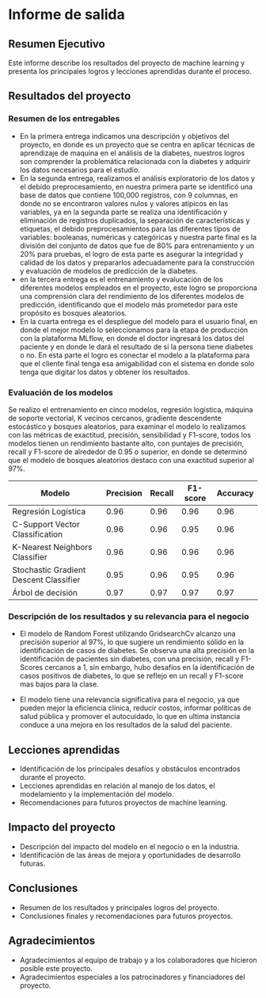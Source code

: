 # Informe de salida

## Resumen Ejecutivo

Este informe describe los resultados del proyecto de machine learning y presenta los principales logros y lecciones aprendidas durante el proceso.

## Resultados del proyecto

### Resumen de los entregables 
-	En la primera entrega indicamos una descripción y objetivos del proyecto, en donde es un proyecto que se centra en aplicar técnicas de aprendizaje de maquina en el análisis de la diabetes, nuestros logros son comprender la problemática relacionada con la diabetes y adquirir los datos necesarios para el estudio.
-	En la segunda entrega, realizamos el análisis exploratorio de los datos y el debido preprocesamiento, en nuestra primera parte se identificó una base de datos que contiene 100,000 registros, con 9 columnas, en donde no se encontraron valores nulos y valores atípicos en las variables, ya en la segunda parte se realiza una identificación y eliminación de registros duplicados, la separación de características y etiquetas, el debido preprocesamientos para las diferentes tipos de variables: booleanas, numéricas y categóricas y nuestra parte final es la división del conjunto de datos que fue de 80% para entrenamiento y un 20% para pruebas, el logro de esta parte es asegurar la integridad y calidad de los datos  y prepararlos adecuadamente para la construcción y evaluación de modelos de predicción de la diabetes.
-	en la tercera entrega es el entrenamiento y evalucación de los diferentes modelos empleados en el proyecto, este logro se proporciona una comprensión clara del rendimiento de los diferentes modelos de predicción, identificando que el modelo más prometedor para este propósito es bosques aleatorios.
-	En la cuarta entrega es el despliegue del modelo para el usuario final, en donde el mejor modelo lo seleccionamos para la etapa de producción con la plataforma MLflow, en donde el doctor ingresará los datos del paciente y en donde le dará el resultado de si la persona tiene diabetes o no. En esta parte el logro es conectar el modelo a la plataforma para que el cliente final tenga esa amigabilidad con el sistema en donde solo tenga que digitar los datos y obtener los resultados.

### Evaluación de los modelos

Se realizo el entrenamiento en cinco modelos, regresión logística, máquina de soporte vectorial, K vecinos cercanos, gradiente descendente estocástico y bosques aleatorios, para examinar el modelo lo realizamos con las métricas de exactitud, precisión, sensibilidad y F1-score, todos los modelos tienen un rendimiento bastante alto, con puntajes de precisión, recall y F1-score de alrededor de 0.95 o superior, en donde se determinó que el modelo de bosques aleatorios destaco con una exactitud superior al 97%.

| Modelo | Precision | Recall | F1-score | Accuracy |
| --- | --- | --- | --- | ---  |
| Regresión Logística | 0.96 | 0.96 | 0.96 | 0.96 |
| C-Support Vector Classification | 0.96 | 0.96 | 0.95 | 0.96 |
| K-Nearest Neighbors Classifier | 0.96 | 0.96 | 0.96 | 0.96 |
| Stochastic Gradient Descent Classifier  | 0.95 | 0.96 | 0.95 | 0.96 |
| Árbol de decisión | 0.97 | 0.97 | 0.97 | 0.97 |

### Descripción de los resultados y su relevancia para el negocio

-	El modelo de Random Forest utilizando GridsearchCv alcanzo una precisión superior al 97%, lo que sugiere un rendimiento sólido en la identificación de casos de diabetes. Se observa una alta precisión en la identificación de pacientes sin diabetes, con una precisión, recall y F1-Scores cercanos a 1, sin embargo, hubo desafíos en la identificación de casos positivos de diabetes, lo que se reflejo en un recall y F1-score mas bajos para la clase.
  
-	El modelo tiene una relevancia significativa para el negocio, ya que pueden mejor la eficiencia clínica, reducir costos, informar políticas de salud pública y promover el autocuidado, lo que en ultima instancia conduce a una mejora en los resultados de la salud del paciente. 


## Lecciones aprendidas

- Identificación de los principales desafíos y obstáculos encontrados durante el proyecto.
- Lecciones aprendidas en relación al manejo de los datos, el modelamiento y la implementación del modelo.
- Recomendaciones para futuros proyectos de machine learning.

## Impacto del proyecto

- Descripción del impacto del modelo en el negocio o en la industria.
- Identificación de las áreas de mejora y oportunidades de desarrollo futuras.

## Conclusiones

- Resumen de los resultados y principales logros del proyecto.
- Conclusiones finales y recomendaciones para futuros proyectos.

## Agradecimientos

- Agradecimientos al equipo de trabajo y a los colaboradores que hicieron posible este proyecto.
- Agradecimientos especiales a los patrocinadores y financiadores del proyecto.
